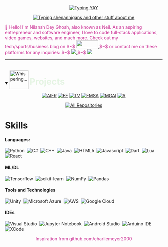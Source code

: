 <br>



<p align="center">
    <a href="https://github.com/ndg24"><img src="https://readme-typing-svg.demolab.com/?font=Fira+Code&pause=1000&color=ca2c92&center=true&size=50&vCenter=true&repeat=false&width=510&lines=Nilansh+Dey+Ghosh" alt="Typing YAY" /></a>
</p>
<p align="center">
    <a href="https://github.com/ndg24"><img src="https://readme-typing-svg.demolab.com?font=Fira+Code&pause=1000&color=ca2c92&center=true&vCenter=true&width=435&lines=full-stack+developer;accomplished+entrepreneur;civic-tech-advocate;master+of+bytes+and+beats;empowering+community+catalyst;tech+guru,+not+siri;him;sports+and+pixels,+not+pizza" alt="Typing shenannigans and other stuff about me" /></a>
</p>

<p style="color: #ca2c92" >
👋 Hello! I'm Nilansh Dey Ghosh, also known as Neil. As an aspiring entrepreneur and software engineer, I love to code full-stack applications, video games, websites, and much more. Check out my tech/sports/business blog on $~$ <a href="https://medium.com/@Nilansh"/> <img src="https://img.shields.io/badge/Medium-12100E?style=for-the-badge&logo=small&logoColor=white" width="70" height="25"/> </a> $~$ or contact me on these platforms for any inquiries: $~$ <a href="mailto:nilansh.d.ghosh@gmail.com"/> <img src="https://img.shields.io/badge/Gmail-D14836?style=for-the-badge&logo=gmail&logoColor=white&logo=small" /> </a> $~$ <a href="https://www.linkedin.com/in/nilansh-ghosh/"/> <img src="https://img.shields.io/badge/LinkedIn-0077B5?style=for-the-badge&logo=linkedin&logoColor=white"/> </a>
</p>

<hr>

<details open display="flex" align-items="center" color="#ca2c92">
    <summary >
        <img alt="Whispering..." src="https://media.giphy.com/media/cOR2fPCZgErzi6COcG/giphy.gif" width="60" height="60" style="display: inline-block; vertical-align:-1em">
        <h1 style="display: inline-block; color: #e5f4e3; border-bottom: none" >Projects</h1>
    </summary>
    <div align="center">
        <a href="https://github.com/ndg24/AI-Fencing-Recommender">
      <img src="https://denvercoder1-github-readme-stats.vercel.app/api/pin/?username=ndg24&repo=AI-Fencing-Recommender&theme=jolly" alt="AIFR"></a>
        <a href="https://github.com/ndg24/forward-front-website">
      <img src="https://denvercoder1-github-readme-stats.vercel.app/api/pin/?username=ndg24&repo=forward-front-website&theme=jolly" alt="FF"></a>
        <a href="https://github.com/ndg24/Therapy-Verse">
      <img src="https://denvercoder1-github-readme-stats.vercel.app/api/pin/?username=ndg24&repo=Therapy-Verse&theme=jolly" alt="TV"></a>
        <a href="https://github.com/ndg24/fetalMonitoringSystemsAndroid">
      <img src="https://denvercoder1-github-readme-stats.vercel.app/api/pin/?username=ndg24&repo=fetalMonitoringSystemsAndroid&theme=jolly" alt="FMSA"></a>
        <a href="https://github.com/ndg24/math-genius-ai">
      <img src="https://denvercoder1-github-readme-stats.vercel.app/api/pin/?username=ndg24&repo=math-genius-ai&theme=jolly" alt="MGAI"></a>
        <a href="https://github.com/ndg24/attentra">
      <img src="https://denvercoder1-github-readme-stats.vercel.app/api/pin/?username=ndg24&repo=attentra&theme=jolly" alt="A"></a>
    </div>
    <p align="center">
  <a href="https://github.com/ndg24?tab=repositories"><img alt="All Repositories" title="All Repositories" src="https://img.shields.io/badge/-More%20Repos-2962FF?style=for-the-badge&logo=koding&logoColor=pink"/></a>
</p>
</details>


# Skills

#### Languages:

![Python](https://img.shields.io/badge/Python-3776AB?style=for-the-badge&logo=python&logoColor=white)&nbsp;
![C#](https://img.shields.io/badge/C%23-239120?style=for-the-badge&logo=c-sharp&logoColor=white)&nbsp;
![C++](https://img.shields.io/badge/C%2B%2B-00599C?style=for-the-badge&logo=c%2B%2B&logoColor=white)&nbsp;
![Java](https://img.shields.io/badge/Java-ED8B00?style=for-the-badge&logo=openjdk&logoColor=white)&nbsp;
![HTML5](https://img.shields.io/badge/HTML5-E34F26?style=for-the-badge&logo=html5&logoColor=white)&nbsp;
![Javascript](https://img.shields.io/badge/JavaScript-F7DF1E?style=for-the-badge&logo=javascript&logoColor=black)&nbsp;
![Dart](https://img.shields.io/badge/Dart-0175C2?style=for-the-badge&logo=dart&logoColor=white)&nbsp;
![Lua](https://img.shields.io/badge/Lua-2C2D72?style=for-the-badge&logo=lua&logoColor=white)&nbsp;
![React](https://img.shields.io/badge/React-20232A?style=for-the-badge&logo=react&logoColor=61DAFB)&nbsp;


#### ML/DL

![Tensorflow](https://img.shields.io/badge/TensorFlow-FF6F00?style=for-the-badge&logo=tensorflow&logoColor=white)&nbsp;
![scikit-learn](https://img.shields.io/badge/scikit--learn-%23F7931E.svg?style=for-the-badge&logo=scikit-learn&logoColor=white)&nbsp;
![NumPy](https://img.shields.io/badge/numpy-%23013243.svg?style=for-the-badge&logo=numpy&logoColor=white)&nbsp;
![Pandas](https://img.shields.io/badge/pandas-%23150458.svg?style=for-the-badge&logo=pandas&logoColor=white)&nbsp;

#### Tools and Technologies

![Unity](https://img.shields.io/badge/Unity-100000?style=for-the-badge&logo=unity&logoColor=white)&nbsp;
![Microsoft Azure](https://img.shields.io/badge/Microsoft_Azure-0089D6?style=for-the-badge&logo=microsoft-azure&logoColor=white)&nbsp;
![AWS](https://img.shields.io/badge/Amazon_AWS-232F3E?style=flat&logo=amazon-aws&logoColor=white)&nbsp;
![Google Cloud](https://img.shields.io/badge/Google_Cloud-4285F4?style=flat&logo=google-cloud&logoColor=white)&nbsp;


#### IDEs

![Visual Studio](https://img.shields.io/badge/Visual_Studio-5C2D91?style=for-the-badge&logo=visual%20studio&logoColor=white)&nbsp;
![Jupyter Notebook](https://img.shields.io/badge/jupyter-%23FA0F00.svg?style=for-the-badge&logo=jupyter&logoColor=white)&nbsp;
![Android Studio](https://img.shields.io/badge/Android_Studio-3DDC84?style=for-the-badge&logo=android-studio&logoColor=white)&nbsp;
![Arduino IDE](https://img.shields.io/badge/Arduino_IDE-00979D?style=for-the-badge&logo=arduino&logoColor=white)&nbsp;
![XCode](https://img.shields.io/badge/Xcode-007ACC?style=for-the-badge&logo=Xcode&logoColor=white)&nbsp;


<p style="color: #ca2c92;" align="center"> Inspiration from github.com/charliemeyer2000</p>
